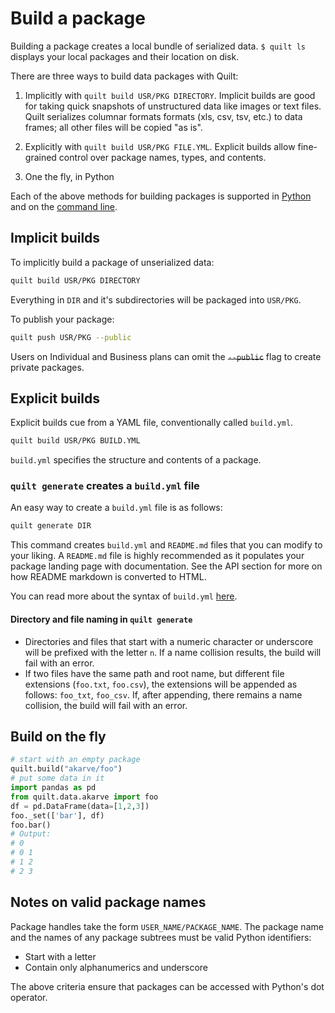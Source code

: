 # Build a package

Building a package creates a local bundle of serialized data. `$ quilt ls`
displays your local packages and their location on disk.

There are three ways to build data packages with Quilt:

1. Implicitly with `quilt build USR/PKG DIRECTORY`. Implicit builds are good for taking quick snapshots of unstructured data like images or text files. Quilt serializes columnar formats formats (xls, csv, tsv, etc.) to data frames; all other files will be copied "as is".

1. Explicitly with `quilt build USR/PKG FILE.YML`. Explicit builds allow fine-grained control over package names, types, and contents.

1. One the fly, in Python

Each of the above methods for building packages is supported in [Python](./api.md) and on the [command line](./api.md).

## Implicit builds

To implicitly build a package of unserialized data:

```bash
quilt build USR/PKG DIRECTORY
```
Everything in `DIR` and it's subdirectories will be packaged into `USR/PKG`.

To publish your package:
```bash
quilt push USR/PKG --public
```
Users on Individual and Business plans can omit the ~~`--public`~~ flag to create private packages.

## Explicit builds

Explicit builds cue from a YAML file, conventionally called `build.yml`.

```bash
quilt build USR/PKG BUILD.YML
```

`build.yml` specifies the structure and contents of a package.

### `quilt generate` creates a `build.yml` file
An easy way to create a `build.yml` file is as follows:
```bash
quilt generate DIR
```
This command creates `build.yml` and `README.md` files that you can modify to your liking. A `README.md` file is highly recommended as it populates your package landing page with documentation. See the API section for more on how README markdown is converted to HTML.

You can read more about the syntax of `build.yml` [here](https://docs.quiltdata.com/buildyml.html).

#### Directory and file naming in `quilt generate`
* Directories and files that start with a numeric character or underscore will be prefixed with the letter `n`. If a name collision results, the build will fail with an error.
* If two files have the same path and root name, but different file extensions (`foo.txt`, `foo.csv`), the extensions will be appended as follows: `foo_txt`, `foo_csv`. If, after appending, there remains a name collision, the build will fail with an error.

## Build on the fly
```python
# start with an empty package
quilt.build("akarve/foo")
# put some data in it
import pandas as pd
from quilt.data.akarve import foo
df = pd.DataFrame(data=[1,2,3])
foo._set(['bar'], df)
foo.bar()
# Output:
# 0
# 0	1
# 1	2
# 2	3
```

## Notes on valid package names
Package handles take the form `USER_NAME/PACKAGE_NAME`. The package name and the names of any package subtrees must be valid Python identifiers:
* Start with a letter
* Contain only alphanumerics and underscore

The above criteria ensure that packages can be accessed with Python's dot operator.
